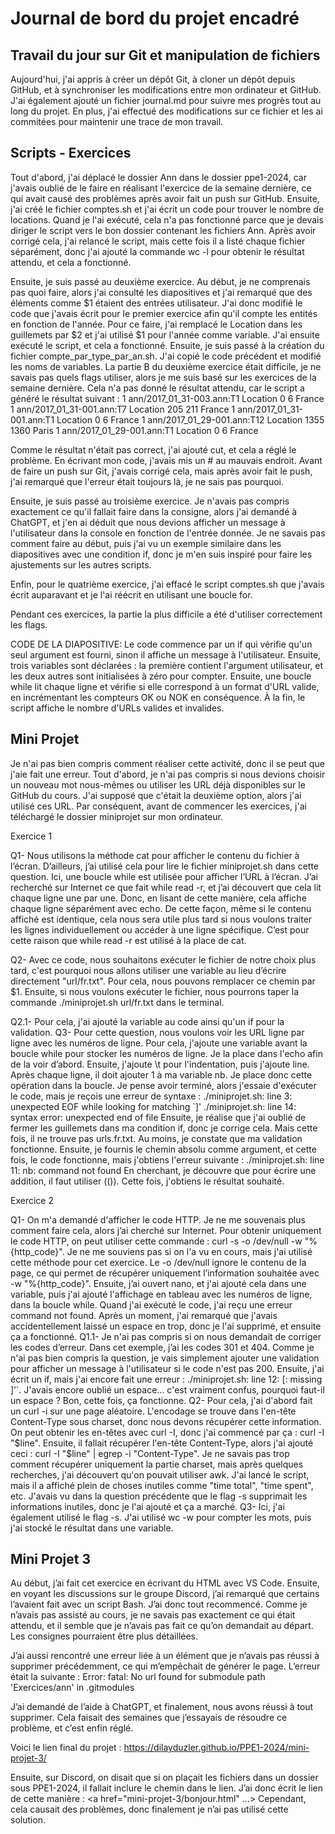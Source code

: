 # Journal de bord du projet encadré

## Travail du jour sur Git et manipulation de fichiers

Aujourd'hui, j'ai appris à créer un dépôt Git, à cloner un dépôt depuis GitHub, et à synchroniser les modifications entre mon ordinateur et GitHub. J'ai également ajouté un fichier journal.md pour suivre mes progrès tout au long du projet. En plus, j'ai effectué des modifications sur ce fichier et les ai commitées pour maintenir une trace de mon travail.

## Scripts - Exercices

Tout d'abord, j'ai déplacé le dossier Ann dans le dossier ppe1-2024, car j'avais oublié de le faire en réalisant l'exercice de la semaine dernière, ce qui avait causé des problèmes après avoir fait un push sur GitHub. Ensuite, j'ai créé le fichier comptes.sh et j'ai écrit un code pour trouver le nombre de locations. Quand je l'ai exécuté, cela n'a pas fonctionné parce que je devais diriger le script vers le bon dossier contenant les fichiers Ann. Après avoir corrigé cela, j'ai relancé le script, mais cette fois il a listé chaque fichier séparément, donc j'ai ajouté la commande wc -l pour obtenir le résultat attendu, et cela a fonctionné.

Ensuite, je suis passé au deuxième exercice. Au début, je ne comprenais pas quoi faire, alors j'ai consulté les diapositives et j'ai remarqué que des éléments comme $1 étaient des entrées utilisateur. J'ai donc modifié le code que j'avais écrit pour le premier exercice afin qu'il compte les entités en fonction de l'année. Pour ce faire, j'ai remplacé le Location dans les guillemets par $2 et j'ai utilisé $1 pour l'année comme variable. J'ai ensuite exécuté le script, et cela a fonctionné. Ensuite, je suis passé à la création du fichier compte_par_type_par_an.sh. J'ai copié le code précédent et modifié les noms de variables. La partie B du deuxième exercice était difficile, je ne savais pas quels flags utiliser, alors je me suis basé sur les exercices de la semaine dernière. Cela n'a pas donné le résultat attendu, car le script a généré le résultat suivant :
   1 ann/2017_01_31-003.ann:T1	Location 0 6	France
   1 ann/2017_01_31-001.ann:T7	Location 205 211	France
   1 ann/2017_01_31-001.ann:T1	Location 0 6	France
   1 ann/2017_01_29-001.ann:T12	Location 1355 1360	Paris
   1 ann/2017_01_29-001.ann:T1	Location 0 6	France

Comme le résultat n'était pas correct, j'ai ajouté cut, et cela a réglé le problème. En écrivant mon code, j'avais mis un # au mauvais endroit. Avant de faire un push sur Git, j'avais corrigé cela, mais après avoir fait le push, j'ai remarqué que l'erreur était toujours là, je ne sais pas  pourquoi.

Ensuite, je suis passé au troisième exercice. Je n'avais pas compris exactement ce qu'il fallait faire dans la consigne, alors j'ai demandé à ChatGPT, et j'en ai déduit que nous devions afficher un message à l'utilisateur dans la console en fonction de l'entrée donnée. Je ne savais pas comment faire au début, puis j'ai vu un exemple similaire dans les diapositives avec une condition if, donc je m'en suis inspiré pour faire les ajustements sur les autres scripts.

Enfin, pour le quatrième exercice, j'ai effacé le script comptes.sh que j'avais écrit auparavant et je l'ai réécrit en utilisant une boucle for.

Pendant ces exercices, la partie la plus difficile a été d'utiliser correctement les flags.

CODE DE LA DIAPOSITIVE: 
Le code commence par un if qui vérifie qu'un seul argument est fourni, sinon il affiche un message à l'utilisateur. Ensuite, trois variables sont déclarées : la première contient l'argument utilisateur, et les deux autres sont initialisées à zéro pour compter. Ensuite, une boucle while lit chaque ligne et vérifie si elle correspond à un format d'URL valide, en incrémentant les compteurs OK ou NOK en conséquence. À la fin, le script affiche le nombre d'URLs valides et invalides.

## Mini Projet

Je n'ai pas bien compris comment réaliser cette activité, donc il se peut que j'aie fait une erreur. Tout d'abord, je n'ai pas compris si nous devions choisir un nouveau mot nous-mêmes ou utiliser les URL déjà disponibles sur le GitHub du cours. J'ai supposé que c'était la deuxième option, alors j'ai utilisé ces URL. Par conséquent, avant de commencer les exercices, j'ai téléchargé le dossier miniprojet sur mon ordinateur.

Exercice 1 

Q1-
Nous utilisons la méthode cat pour afficher le contenu du fichier à l’écran. D’ailleurs, j’ai utilisé cela pour lire le fichier miniprojet.sh dans cette question. Ici, une boucle while est utilisée pour afficher l’URL à l’écran.
J’ai recherché sur Internet ce que fait while read -r, et j’ai découvert que cela lit chaque ligne une par une. Donc, en lisant de cette manière, cela affiche chaque ligne séparément avec echo. De cette façon, même si le contenu affiché est identique, cela nous sera utile plus tard si nous voulons traiter les lignes individuellement ou accéder à une ligne spécifique. C’est pour cette raison que while read -r est utilisé à la place de cat.

Q2-
Avec ce code, nous souhaitons exécuter le fichier de notre choix plus tard, c'est pourquoi nous allons utiliser une variable au lieu d’écrire directement "url/fr.txt". Pour cela, nous pouvons remplacer ce chemin par $1. Ensuite, si nous voulons exécuter le fichier, nous pourrons taper la commande ./miniprojet.sh url/fr.txt dans le terminal.

Q2.1-
Pour cela, j'ai ajouté la variable au code ainsi qu'un if pour la validation.
Q3-
Pour cette question, nous voulons voir les URL ligne par ligne avec les numéros de ligne. Pour cela, j'ajoute une variable avant la boucle while pour stocker les numéros de ligne. Je la place dans l'echo afin de la voir d’abord. Ensuite, j'ajoute \t pour l'indentation, puis j'ajoute line. Après chaque ligne, il doit ajouter 1 à ma variable nb. Je place donc cette opération dans la boucle.
Je pense avoir terminé, alors j'essaie d'exécuter le code, mais je reçois une erreur de syntaxe :
./miniprojet.sh: line 3: unexpected EOF while looking for matching `]'
./miniprojet.sh: line 14: syntax error: unexpected end of file
Ensuite, je réalise que j'ai oublié de fermer les guillemets dans ma condition if, donc je corrige cela. Mais cette fois, il ne trouve pas urls.fr.txt. Au moins, je constate que ma validation fonctionne.
Ensuite, je fournis le chemin absolu comme argument, et cette fois, le code fonctionne, mais j'obtiens l'erreur suivante :
./miniprojet.sh: line 11: nb: command not found
En cherchant, je découvre que pour écrire une addition, il faut utiliser (()). Cette fois, j'obtiens le résultat souhaité.


Exercice 2 

Q1- 
On m'a demandé d'afficher le code HTTP. Je ne me souvenais plus comment faire cela, alors j’ai cherché sur Internet. Pour obtenir uniquement le code HTTP, on peut utiliser cette commande : curl -s -o /dev/null -w "%{http_code}". Je ne me souviens pas si on l'a vu en cours, mais j'ai utilisé cette méthode pour cet exercice. Le -o /dev/null ignore le contenu de la page, ce qui permet de récupérer uniquement l’information souhaitée avec -w "%{http_code}". Ensuite, j’ai ouvert nano, et j'ai ajouté cela dans une variable, puis j'ai ajouté l'affichage en tableau avec les numéros de ligne, dans la boucle while.
Quand j'ai exécuté le code, j'ai reçu une erreur command not found. Après un moment, j'ai remarqué que j'avais accidentellement laissé un espace en trop, donc je l'ai supprimé, et ensuite ça a fonctionné.
Q1.1-
Je n'ai pas compris si on nous demandait de corriger les codes d’erreur. Dans cet exemple, j’ai les codes 301 et 404. Comme je n'ai pas bien compris la question, je vais simplement ajouter une validation pour afficher un message à l'utilisateur si le code n'est pas 200. Ensuite, j'ai écrit un if, mais j'ai encore fait une erreur : ./miniprojet.sh: line 12: [: missing \]’`. J'avais encore oublié un espace… c'est vraiment confus, pourquoi faut-il un espace ? Bon, cette fois, ça fonctionne.
Q2-
Pour cela, j'ai d'abord fait un curl -i sur une page aléatoire. L'encodage se trouve dans l'en-tête Content-Type sous charset, donc nous devons récupérer cette information.
On peut obtenir les en-têtes avec curl -I, donc j'ai commencé par ça : curl -I "$line". Ensuite, il fallait récupérer l'en-tête Content-Type, alors j'ai ajouté ceci : curl -I "$line" | egrep -i "Content-Type".
Je ne savais pas trop comment récupérer uniquement la partie charset, mais après quelques recherches, j'ai découvert qu'on pouvait utiliser awk.
J'ai lancé le script, mais il a affiché plein de choses inutiles comme "time total", "time spent", etc. J'avais vu dans la question précédente que le flag -s supprimait les informations inutiles, donc je l'ai ajouté et ça a marché.
Q3- 
Ici, j'ai également utilisé le flag -s. J'ai utilisé wc -w pour compter les mots, puis j'ai stocké le résultat dans une variable.

## Mini Projet 3

Au début, j’ai fait cet exercice en écrivant du HTML avec VS Code. Ensuite, en voyant les discussions sur le groupe Discord, j’ai remarqué que certains l’avaient fait avec un script Bash. J’ai donc tout recommencé. Comme je n’avais pas assisté au cours, je ne savais pas exactement ce qui était attendu, et il semble que je n’avais pas fait ce qu’on demandait au départ. Les consignes pourraient être plus détaillées.

J’ai aussi rencontré une erreur liée à un élément que je n’avais pas réussi à supprimer précédemment, ce qui m’empêchait de générer le page. L’erreur était la suivante :
Error: fatal: No url found for submodule path 'Exercices/ann' in .gitmodules

J’ai demandé de l’aide à ChatGPT, et finalement, nous avons réussi à tout supprimer. Cela faisait des semaines que j’essayais de résoudre ce problème, et c’est enfin réglé.

Voici le lien final du projet :
https://dilayduzler.github.io/PPE1-2024/mini-projet-3/

Ensuite, sur Discord, on disait que si on plaçait les fichiers dans un dossier sous PPE1-2024, il fallait inclure le chemin dans le lien. J’ai donc écrit le lien de cette manière :
<a href="mini-projet-3/bonjour.html" …>
Cependant, cela causait des problèmes, donc finalement je n’ai pas utilisé cette solution.








